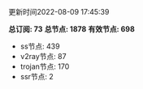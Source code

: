 更新时间2022-08-09 17:45:39

**总订阅: 73**
**总节点: 1878**
**有效节点: 698**
- ss节点: 439
- v2ray节点: 87
- trojan节点: 170
- ssr节点: 2
